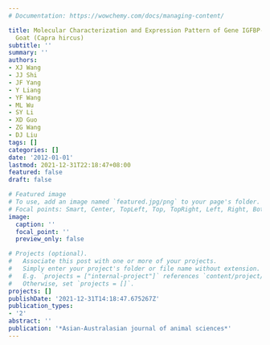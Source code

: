 ```yaml
---
# Documentation: https://wowchemy.com/docs/managing-content/

title: Molecular Characterization and Expression Pattern of Gene IGFBP-5 in the Cashmere
  Goat (Capra hircus)
subtitle: ''
summary: ''
authors:
- XJ Wang
- JJ Shi
- JF Yang
- Y Liang
- YF Wang
- ML Wu
- SY Li
- XD Guo
- ZG Wang
- DJ Liu
tags: []
categories: []
date: '2012-01-01'
lastmod: 2021-12-31T22:18:47+08:00
featured: false
draft: false

# Featured image
# To use, add an image named `featured.jpg/png` to your page's folder.
# Focal points: Smart, Center, TopLeft, Top, TopRight, Left, Right, BottomLeft, Bottom, BottomRight.
image:
  caption: ''
  focal_point: ''
  preview_only: false

# Projects (optional).
#   Associate this post with one or more of your projects.
#   Simply enter your project's folder or file name without extension.
#   E.g. `projects = ["internal-project"]` references `content/project/deep-learning/index.md`.
#   Otherwise, set `projects = []`.
projects: []
publishDate: '2021-12-31T14:18:47.675267Z'
publication_types:
- '2'
abstract: ''
publication: '*Asian-Australasian journal of animal sciences*'
---
```

